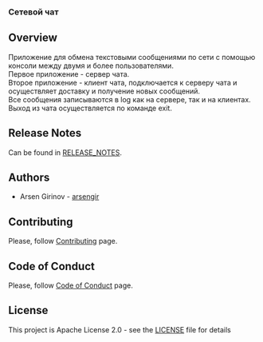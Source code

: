 ### Сетевой чат

## Overview
Приложение для обмена текстовыми сообщениями по сети с помощью консоли между двумя и более пользователями.  
Первое приложение - сервер чата.  
Второе приложение - клиент чата, подключается к серверу чата и осуществляет доставку и получение новых сообщений.  
Все сообщения записываются в log как на сервере, так и на клиентах.  
Выход из чата осуществляется по команде exit. 

## Release Notes
Can be found in [RELEASE_NOTES](RELEASE_NOTES.md).

## Authors
* Arsen Girinov - [arsengir](https://github.com/arsengir)

## Contributing
Please, follow [Contributing](CONTRIBUTING.md) page.

## Code of Conduct
Please, follow [Code of Conduct](CODE_OF_CONDUCT.md) page.

## License
This project is Apache License 2.0 - see the [LICENSE](LICENSE) file for details
